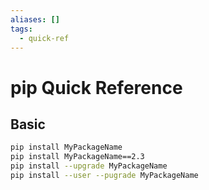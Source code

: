```yaml
---
aliases: []
tags:
  - quick-ref
---
```


# pip Quick Reference

## Basic

```bash
pip install MyPackageName
pip install MyPackageName==2.3
pip install --upgrade MyPackageName
pip install --user --pugrade MyPackageName
```
